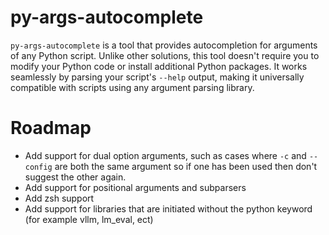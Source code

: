 
# py-args-autocomplete

`py-args-autocomplete` is a tool that provides autocompletion for arguments of any Python script. Unlike other solutions, this tool doesn't require you to modify your Python code or install additional Python packages. It works seamlessly by parsing your script's `--help` output, making it universally compatible with scripts using any argument parsing library.


# Roadmap
* Add support for dual option arguments, such as cases where `-c` and `--config` are both the same argument so if one has been used then don't suggest the other again.
* Add support for positional arguments and subparsers
* Add zsh support 
* Add support for libraries that are initiated without the python keyword (for example vllm, lm_eval, ect)

